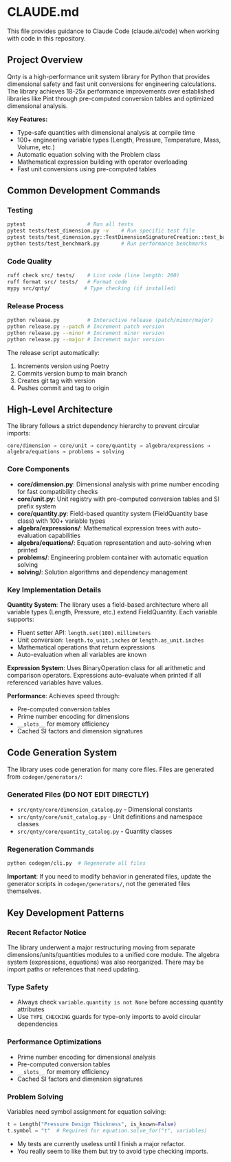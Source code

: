 # CLAUDE.md

This file provides guidance to Claude Code (claude.ai/code) when working with code in this repository.

## Project Overview

Qnty is a high-performance unit system library for Python that provides dimensional safety and fast unit conversions for engineering calculations. The library achieves 18-25x performance improvements over established libraries like Pint through pre-computed conversion tables and optimized dimensional analysis.

**Key Features:**
- Type-safe quantities with dimensional analysis at compile time
- 100+ engineering variable types (Length, Pressure, Temperature, Mass, Volume, etc.)
- Automatic equation solving with the Problem class
- Mathematical expression building with operator overloading
- Fast unit conversions using pre-computed tables

## Common Development Commands

### Testing
```bash
pytest                    # Run all tests
pytest tests/test_dimension.py -v    # Run specific test file
pytest tests/test_dimension.py::TestDimensionSignatureCreation::test_basic_dimension_creation -v  # Run single test
python tests/test_benchmark.py       # Run performance benchmarks
```

### Code Quality
```bash
ruff check src/ tests/    # Lint code (line length: 200)
ruff format src/ tests/   # Format code
mypy src/qnty/           # Type checking (if installed)
```

### Release Process
```bash
python release.py         # Interactive release (patch/minor/major)
python release.py --patch # Increment patch version
python release.py --minor # Increment minor version
python release.py --major # Increment major version
```

The release script automatically:
1. Increments version using Poetry
2. Commits version bump to main branch
3. Creates git tag with version
4. Pushes commit and tag to origin

## High-Level Architecture

The library follows a strict dependency hierarchy to prevent circular imports:

```
core/dimension → core/unit → core/quantity → algebra/expressions → algebra/equations → problems → solving
```

### Core Components

- **core/dimension.py**: Dimensional analysis with prime number encoding for fast compatibility checks
- **core/unit.py**: Unit registry with pre-computed conversion tables and SI prefix system
- **core/quantity.py**: Field-based quantity system (FieldQuantity base class) with 100+ variable types
- **algebra/expressions/**: Mathematical expression trees with auto-evaluation capabilities
- **algebra/equations/**: Equation representation and auto-solving when printed
- **problems/**: Engineering problem container with automatic equation solving
- **solving/**: Solution algorithms and dependency management

### Key Implementation Details

**Quantity System**: The library uses a field-based architecture where all variable types (Length, Pressure, etc.) extend FieldQuantity. Each variable supports:
- Fluent setter API: `length.set(100).millimeters`
- Unit conversion: `length.to_unit.inches` or `length.as_unit.inches`
- Mathematical operations that return expressions
- Auto-evaluation when all variables are known

**Expression System**: Uses BinaryOperation class for all arithmetic and comparison operators. Expressions auto-evaluate when printed if all referenced variables have values.

**Performance**: Achieves speed through:
- Pre-computed conversion tables
- Prime number encoding for dimensions
- `__slots__` for memory efficiency
- Cached SI factors and dimension signatures

## Code Generation System

The library uses code generation for many core files. Files are generated from `codegen/generators/`:

### Generated Files (DO NOT EDIT DIRECTLY)
- `src/qnty/core/dimension_catalog.py` - Dimensional constants
- `src/qnty/core/unit_catalog.py` - Unit definitions and namespace classes
- `src/qnty/core/quantity_catalog.py` - Quantity classes

### Regeneration Commands
```bash
python codegen/cli.py  # Regenerate all files
```

**Important**: If you need to modify behavior in generated files, update the generator scripts in `codegen/generators/`, not the generated files themselves.

## Key Development Patterns

### Recent Refactor Notice
The library underwent a major restructuring moving from separate dimensions/units/quantities modules to a unified core module. The algebra system (expressions, equations) was also reorganized. There may be import paths or references that need updating.

### Type Safety
- Always check `variable.quantity is not None` before accessing quantity attributes
- Use `TYPE_CHECKING` guards for type-only imports to avoid circular dependencies

### Performance Optimizations
- Prime number encoding for dimensional analysis
- Pre-computed conversion tables
- `__slots__` for memory efficiency
- Cached SI factors and dimension signatures

### Problem Solving
Variables need symbol assignment for equation solving:
```python
t = Length("Pressure Design Thickness", is_known=False)
t.symbol = "t"  # Required for equation.solve_for("t", variables)
```
- My tests are currently useless until I finish a major refactor.
- You really seem to like them but try to avoid type checking imports.